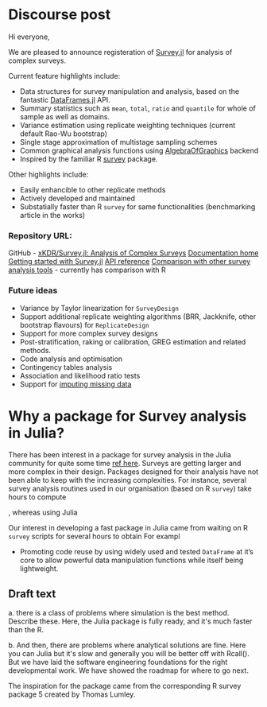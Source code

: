 # Discourse post
Hi everyone,

We are pleased to announce registeration of [Survey.jl](https://github.com/xKDR/Survey.jl) for analysis of complex surveys. 

Current feature highlights include:
- Data structures for survey manipulation and analysis, based on the fantastic [DataFrames.jl](https://dataframes.juliadata.org/stable/) API.
- Summary statistics such as `mean`, `total`, `ratio` and `quantile` for whole of sample as well as domains.
- Variance estimation using replicate weighting techniques (current default Rao-Wu bootstrap)
- Single stage approximation of multistage sampling schemes
- Common graphical analysis functions using [AlgebraOfGraphics](https://github.com/MakieOrg/AlgebraOfGraphics.jl) backend
- Inspired by the familiar R [survey](https://r-survey.r-forge.r-project.org/survey/) package.

Other highlights include:
- Easily enhancible to other replicate methods
- Actively developed and maintained
- Substatially faster than R `survey` for same functionalities (benchmarking article in the works)

### Repository URL: 
GitHub - [xKDR/Survey.jl: Analysis of Complex Surveys](https://github.com/xKDR/Survey.jl)
[Documentation home](https://xkdr.github.io/Survey.jl/dev/)
[Getting started with Survey.jl](https://xkdr.github.io/Survey.jl/dev/getting_started/)
[API reference](https://xkdr.github.io/Survey.jl/dev/api/)
[Comparison with other survey analysis tools](https://xkdr.github.io/Survey.jl/dev/man/comparisons/) - currently has comparison with R


### Future ideas
- Variance by Taylor linearization for `SurveyDesign`
- Support additional replicate weighting algorithms (BRR, Jackknife, other bootstrap flavours) for `ReplicateDesign`
- Support for more complex survey designs
- Post-stratification, raking or calibration, GREG estimation and related methods.
- Code analysis and optimisation
- Contingency tables analysis
- Association and likelihood ratio tests
- Support for [imputing missing data](https://stat.ethz.ch/CRAN/web/packages/mitools/index.html)

# Why a package for Survey analysis in Julia?
There has been interest in a package for survey analysis in the Julia community for quite some time [ref here](yolo). 
Surveys are getting larger and more complex in their design. Packages designed for their analysis have not been able to keep with the increasing complexities. For instance, several survey analysis routines used in our organisation (based on R `survey`) take hours to compute

, whereas using Julia

 Our interest in developing a fast package in Julia came from waiting on R `survey` scripts for several hours to obtain  For exampl

- Promoting code reuse by using widely used and tested `DataFrame` at it’s core to allow powerful data manipulation functions while itself being lightweight.


## Draft text

a. there is a class of problems where simulation is the best method. Describe these. Here, the Julia package is fully ready, and it's much faster than the R. 

b. And then, there are problems where analytical solutions are fine. Here you can Julia but it's slow and generally you will be better off with Rcall(). But we have laid the software engineering foundations for the right developmental work. We have showed the roadmap for where to go next. 

The inspiration for the package came from the corresponding R survey package 5 created by Thomas Lumley.